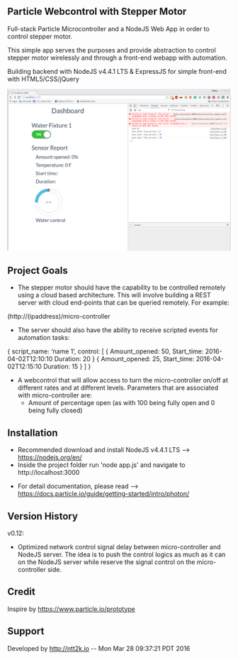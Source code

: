 Particle Webcontrol with Stepper Motor
--------------------

Full-stack Particle Microcontroller and a NodeJS Web App in order to control stepper motor.

This simple app serves the purposes and provide abstraction to control stepper motor wirelessly and through a front-end webapp with automation.

Building backend with NodeJS v4.4.1 LTS & ExpressJS for simple front-end with HTML5/CSS/jQuery

![Screenshot](screenshot/screenshot1.png)


Project Goals
------------

+ The stepper motor should have the capability to be controlled remotely using a cloud based architecture. This will involve building a REST server with cloud end-points that can be queried remotely. For example:

(http://(ipaddress)/micro-controller

+ The server should also have the ability to receive scripted events for automation tasks:

{
script_name: ‘name 1’,
control: [
	{
		Amount_opened: 50,
		Start_time: 2016-04-02T12:10:10
		Duration: 20
}
{
  Amount_opened: 25,
  Start_time: 2016-04-02T12:15:10
  Duration: 15
}
]
}

+ A webcontrol that will allow access to turn the micro-controller on/off at different rates and at different levels. Parameters that are associated with micro-controller are:
  + Amount of percentage open (as with 100 being fully open and 0 being fully closed)


Installation
------------
+ Recommended download and install NodeJS v4.4.1 LTS --> https://nodejs.org/en/
+ Inside the project folder run 'node app.js' and navigate to http://localhost:3000

* For detail documentation, please read -->
https://docs.particle.io/guide/getting-started/intro/photon/


Version History
---------------

v0.12:
  + Optimized network control signal delay between micro-controller and NodeJS server. The idea is to push the control logics as much as it can on the NodeJS server while reserve the signal control on the micro-controller side.

Credit
-------
Inspire by https://www.particle.io/prototype

Support
-------
Developed by http://ntt2k.io
 -- Mon Mar 28 09:37:21 PDT 2016
